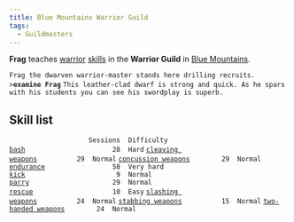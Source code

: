 ```yaml
---
title: Blue Mountains Warrior Guild
tags:
  - Guildmasters
---
```

**Frag** teaches [warrior](warrior "wikilink")
[skills](skill "wikilink") in the **Warrior Guild** in [Blue
Mountains](Blue_Mountains "wikilink").

`Frag the dwarven warrior-master stands here drilling recruits.`
`>`**`examine Frag`**
`This leather-clad dwarf is strong and quick. As he spars`
`with his students you can see his swordplay is superb.`

## Skill list

`                    Sessions  Difficulty`
[`bash`](bash "wikilink")`                      28  Hard`
[`cleaving weapons`](cleaving_weapons "wikilink")`          29  Normal`
[`concussion weapons`](concussion_weapons "wikilink")`        29  Normal`
[`endurance`](endurance "wikilink")`                 58  Very hard`
[`kick`](kick "wikilink")`                       9  Normal`
[`parry`](parry "wikilink")`                     29  Normal`
[`rescue`](rescue "wikilink")`                    10  Easy`
[`slashing weapons`](slashing_weapons "wikilink")`          24  Normal`
[`stabbing weapons`](stabbing_weapons "wikilink")`          15  Normal`
[`two-handed weapons`](two-handed_weapons "wikilink")`        24  Normal`
